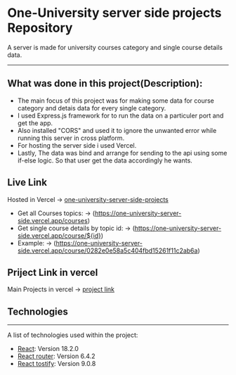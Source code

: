 # One-University server side projects Repository

A server is made for university courses category and single course details data.
 
***
## What was done in this project(Description):
* The main focus of this project was for making some data for course category and detais data for every single category.
* I used Express.js framework for to run the data on a particuler port and get the app.
*  Also installed "CORS" and used it to ignore the unwanted error while running this server in cross platform.
* For hosting the server side i used Vercel.
*  Lastly, The data was bind and arrange for sending to the api using some if-else logic. So that user get the data accordingly he wants.

## Live Link
Hosted in Vercel -> [one-university-server-side-projects](https://one-university-server-side.vercel.app/)
* Get all Courses topics: -> (https://one-university-server-side.vercel.app/courses)
* Get single course details by topic id: -> (https://one-university-server-side.vercel.app/course/${id})
* Example: -> (https://one-university-server-side.vercel.app/course/0282e0e58a5c404fbd15261f11c2ab6a)

## Priject Link in vercel
Main Projects in vercel -> [project link](https://vercel.com/aliftareq/one-university-server-side)



## Technologies
***
A list of technologies used within the project:
* [React](https://reactjs.org/): Version 18.2.0
* [React router](https://reactrouter.com/en/main): Version 6.4.2
* [React tostify](https://www.npmjs.com/package/react-toastify): Version 9.0.8

